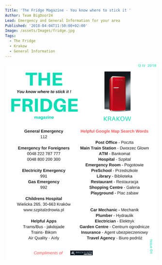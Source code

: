 ```yaml
---
Title: 'The Fridge Magazine - You know where to stick it '
Author: Team BigDoor24
Lead: Emergency and General Information for your area
Published: '2018-04-04T11:50:00+02:00'
Image: /assets/Images/fridge.jpg
Tags:
  - The Fridge
  - Krakow
  - General Information
---
```

![Open in a new tab, print and stick to your fridge](/assets/Images/the-fridge-krakow.jpg)
